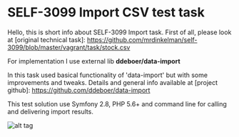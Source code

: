 # SELF-3099 Import CSV test task

Hello, this is short info about SELF-3099 Import task.
First of all, please look at [original technical task]: <https://github.com/mrdinkelman/self-3099/blob/master/vagrant/task/stock.csv>

For implementation I use external lib **ddeboer/data-import** 

In this task used basical functionality of 'data-import' but with some improvements and tweaks. 
Details and general info available at [project github]: <https://github.com/ddeboer/data-import>

This test solution use Symfony 2.8, PHP 5.6+ and command line for calling and delivering import results.

![alt tag](https://drive.google.com/open?id=0B8NUnoo8tmdReDRVZW8ydEdzVDA)
